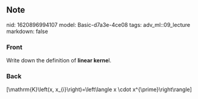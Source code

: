 ## Note
nid: 1620896994107
model: Basic-d7a3e-4ce08
tags: adv_ml::09_lecture
markdown: false

### Front
Write down the definition of <b>linear kerne</b>l.

### Back
\[\mathrm{K}\left(x, x_{i}\right)=\left\langle x \cdot x^{\prime}\right\rangle\]
